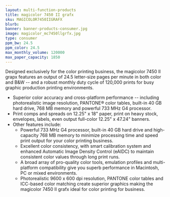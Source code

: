 ```yaml
---
layout: multi-function-products
title: magicolor 7450 II grafx
sku: MAGICOLOR7450IIGRAFX
blurb:
banner: banner-products-consumer.jpg
image: magicolor_mc7450llgrfx.jpg
type: consumer
ppm_bw: 24.5
ppm_color: 24.5
max_monthly_volume: 120000
max_paper_capacity: 1850
---
```


Designed exclusively for the color printing business, the magicolor 7450 II grapx features an output of 24.5 letter-size pages per minute in both color and B&W -- and a robust monthly duty cycle of 120,000 prints for busy graphic production printing environments.

* Superior color accuracy and cross-platform performance -- including photorealistic image resolution, PANTONE® color tables, built-in 40 GB hard drive, 768 MB memory and powerful 733 MHz G4 processor.
* Print comps and spreads on 12.25" x 18" paper, print on heavy stock, envelopes, labels, even output full-color 12.25" x 47.24" banners.
* Other features include:
  * Powerful 733 MHz G4 processor, built-in 40 GB hard drive and high-capacity 768 MB memory to minimize processing time and speed print output for your color printing business.
  * Excellent color consistency, with smart calibration system and enhanced Automatic Image Density Control (eAIDC) to maintain consistent color values through long print runs.
  * A broad array of pro-quality color tools, emulation profiles and multi-platform compatibility give you superb performance in Macintosh, PC or mixed environments.
  * Photorealistic 9600 x 600 dpi resolution, PANTONE color tables and ICC-based color matching create superior graphics making the magicolor 7450 II grafx ideal for color printing for business.
